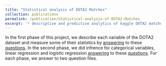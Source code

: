 ```yaml
---
title: "Statistical analysis of DOTA2 Matches"
collection: publications
permalink: /publication/Statistical-analysis-of-DOTA2-Matches
excerpt: '* descriptive and predictive analytics of kaggle DOTA2 matches’ dataset using R language.'
---
```

In the first phase of this project, we describe each variable of the DOTA2 dataset and measure some of their statistics by [answering](../assets/project_phase1.pdf) to these [questions](../assets/ProjectPhase1.pdf). In the second phase, we did infrence for categorical variables, linear regression and logistic regression [answering](../assets/project_phase2.pdf) to these [questions](../assets/ProjectPhase1.pdf). For each phase, we answer to two question files.
